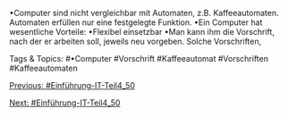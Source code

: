 •Computer sind nicht vergleichbar mit Automaten, z.B. Kaffeeautomaten. Automaten erfüllen nur 
eine festgelegte Funktion.
•Ein Computer hat wesentliche Vorteile: 
•Flexibel einsetzbar
•Man kann ihm die Vorschrift, nach der er arbeiten soll, jeweils neu vorgeben. Solche Vorschriften, 

   Tags & Topics:
   #•Computer
   #Vorschrift
   #Kaffeeautomat
   #Vorschriften
   #Kaffeeautomaten

[Previous: #Einführung-IT-Teil4_50](Einführung-IT-Teil4_50.md)

[Next: #Einführung-IT-Teil4_50](Einführung-IT-Teil4_50.md)